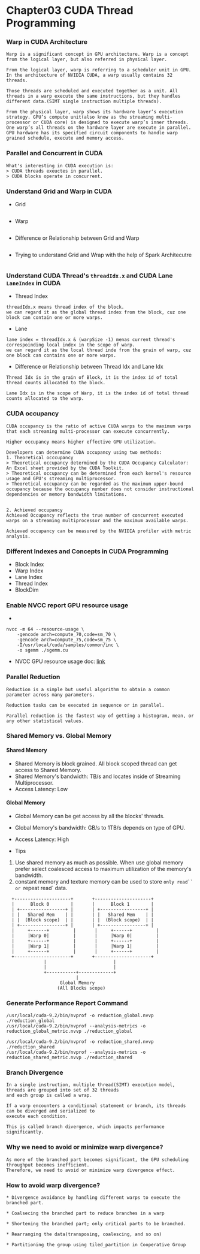 # Chapter03 CUDA Thread Programming 

### Warp in CUDA Architecture 
```
Warp is a significant concept in GPU architecture. Warp is a concept from the logical layer, but also referred in physical layer. 

From the logical layer, warp is referring to a scheduler unit in GPU. 
In the architecture of NVIDIA CUDA, a warp usually contains 32 threads. 

Those threads are scheduled and executed together as a unit. All threads in a warp execute the same instructions, but they handles different data.(SIMT single instruction multiple threads).

From the physical layer, warp shows its hardware layer’s execution strategy. GPU’s compute unit(also know as the streaming multi-processor or CUDA core) is designed to execute warp’s inner threads. One warp’s all threads on the hardware layer are execute in parallel. GPU hardware has its specified circuit components to handle warp grained schedule, execute and memory access. 
```

### Parallel and Concurrent in CUDA 
```
What's interesting in CUDA execution is:
> CUDA threads exeuctes in parallel.
> CUDA blocks operate in concurrent. 
```

### Understand Grid and Warp in CUDA
* Grid 
```
```

* Warp 
```
```

* Difference or Relationship between Grid and Warp 
```
```

* Trying to understand Grid and Wrap with the help of Spark Architecutre 
```
```

### Understand CUDA Thread's `threadIdx.x` and CUDA Lane `LaneIndex` in CUDA 
* Thread Index
```
threadIdx.x means thread index of the block.
we can regard it as the global thread index from the block, cuz one block can contain one or more warps.
```


* Lane 
```
lane index = threadIdx.x & (warpSize -1) menas current thread's correspoinding local index in the scope of warp.
we can regard it as the local thread inde from the grain of warp, cuz one block can contains one or more warps. 
```

* Difference or Relationship between Thread Idx and Lane Idx
```
Thread Idx is in the grain of Block, it is the index id of total thread counts allocated to the block.

Lane Idx is in the scope of Warp, it is the index id of total thread counts allocated to the warp. 
```

### CUDA occupancy
```
CUDA occupancy is the ratio of active CUDA warps to the maximum warps that each streaming multi-processor can execute concurrently.

Higher occupancy means higher effective GPU utilization. 

Developers can determine CUDA occupancy using two methods:
1. Theoretical occcupancy
> Theoretical occupancy determined by the CUDA Occupancy Calculator: An Excel sheet provided by the CUDA Toolkit. 
> Theoretical occupancy can be determined from each kernel's resource usage and GPU's streaming multiprocessor. 
> Theoretical occupancy can be regarded as the maximum upper-bound occupancy because the occupancy number does not consider instructional dependencies or memory bandwidth limitations. 


2. Achieved occupancy
Achieved Occupancy reflects the true number of concurrent executed warps on a streaming multiprocessor and the maximum available warps. 

Achieved occupancy can be measured by the NVIDIA profiler with metric analysis. 
```

### Different Indexes and Concepts in CUDA Programming
* Block Index 
* Warp Index 
* Lane Index
* Thread Index
* BlockDim 


### Enable NVCC report GPU resource usage
* 
```shell
nvcc -m 64 --resource-usage \
    -gencode arch=compute_70,code=sm_70 \
    -gencode arch=compute_75,code=sm_75 \
    -I/usr/local/cuda/samples/common/inc \
    -o sgemm ./sgemm.cu 
```

* NVCC GPU resource usage doc: [link](https://docs.nvidia.com/cuda/turing-compatibility-guide/index.html#building-turing-compatible-apps-using-cuda-10-0)

### Parallel Reduction 
```
Reduction is a simple but useful algorithm to obtain a common parameter across many parameters. 

Reduction tasks can be executed in sequence or in parallel. 

Parallel reduction is the fastest way of getting a histogram, mean, or any other statistical values. 
```

### Shared Memory vs. Global Memory

#### Shared Memory 
* Shared Memory is block grained. All block scoped thread can get access to Shared Memory.
* Shared Memory's bandwidth: TB/s and locates inside of Streaming Multiprocessor. 
* Access Latency: Low

#### Global Memory
* Global Memory can be get access by all the blocks' threads. 
* Global Memory's bandwidth: GB/s to 1TB/s depends on type of GPU.
* Access Latency: High

* Tips

1. Use shared memory as much as possible. When use global memory prefer select coalesced access to maximum utilization of the memory's bandwidth. 
2. constant memory and texture memory can be used to store `only read`` or `repeat read` data. 

```
  +---------------------+       +---------------------+
  |      Block 0        |       |      Block 1        |
  | +-----------------+ |       | +-----------------+ |
  | |   Shared Mem    | |       | |   Shared Mem    | |
  | |  (Block scope)  | |       | |  (Block scope)  | |
  | +-----------------+ |       | +-----------------+ |
  |     +------+         |       |     +------+         |
  |     |Warp 0|         |       |     |Warp 0|         |
  |     +------+         |       |     +------+         |
  |     |Warp 1|         |       |     |Warp 1|         |
  |     +------+         |       |     +------+         |
  +---------------------+       +---------------------+
              |                         |
              |                         |
              +-----------+-------------+
                          |
                    Global Memory
                   (All Blocks scope)

```

### Generate Performance Report Command 
```shell
/usr/local/cuda-9.2/bin/nvprof -o reduction_global.nvvp ./reduction_global
/usr/local/cuda-9.2/bin/nvprof --analysis-metrics -o reduction_global_metric.nvvp ./reduction_global

/usr/local/cuda-9.2/bin/nvprof -o reduction_shared.nvvp ./reduction_shared
/usr/local/cuda-9.2/bin/nvprof --analysis-metrics -o reduction_shared_metric.nvvp ./reduction_shared
```

### Branch Divergence
```
In a single instruction, multiple thread(SIMT) execution model, threads are grouped into set of 32 threads 
and each group is called a wrap. 

If a warp encounters a conditional statement or branch, its threads can be diverged and serialized to 
execute each condition. 

This is called branch divergence, which impacts performance significantly.
```

### Why we need to avoid or minimize warp divergence? 
```
As more of the branched part becomes significant, the GPU scheduling throughput becomes inefficient.
Therefore, we need to avoid or minimize warp divergence effect. 
```

### How to avoid warp divergence?
```
* Divergence avoidance by handling different warps to execute the branched part. 

* Coalsecing the branched part to reduce branches in a warp

* Shortening the branched part; only critical parts to be branched.

* Rearranging the data(transposing, coalescing, and so on)

* Partitioning the group using tiled_partition in Cooperative Group
```




